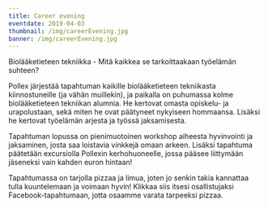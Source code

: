 ```yaml
---
title: Career evening
eventdate: 2019-04-03
thumbnail: /img/careerEvening.jpg
banner: /img/careerEvening.jpg
---
```


Biolääketieteen tekniikka - Mitä kaikkea se tarkoittaakaan työelämän suhteen?

Pollex järjestää tapahtuman kaikille biolääketieteen tekniikasta kiinnostuneille (ja vähän muillekin), ja paikalla on puhumassa kolme biolääketieteen tekniikan alumnia. He kertovat omasta opiskelu- ja urapolustaan, sekä miten he ovat päätyneet nykyiseen hommaansa. Lisäksi he kertovat työelämän arjesta ja työssä jaksamisesta. 

Tapahtuman lopussa on pienimuotoinen workshop aiheesta hyvinvointi ja jaksaminen, josta saa loistavia vinkkejä omaan arkeen. Lisäksi tapahtuma päätetään excursiolla Pollexin kerhohuoneelle, jossa pääsee liittymään jäseneksi vain kahden euron hintaan!

Tapahtumassa on tarjolla pizzaa ja limua, joten jo senkin takia kannattaa tulla kuuntelemaan ja voimaan hyvin! Klikkaa siis itsesi osallistujaksi Facebook-tapahtumaan, jotta osaamme varata tarpeeksi pizzaa.
